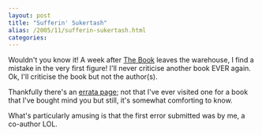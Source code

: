 ```yaml
---
layout: post
title: "Sufferin' Sukertash"
alias: /2005/11/sufferin-sukertash.html
categories:
---
```

Wouldn't you know it! A week after [The Book](http://www.amazon.com/exec/obidos/redirect?link_`=ur2&camp=1789&tag=redhconsptylt-20&creative=9325&path=tg/detail/-/0764596748) leaves the warehouse, I find a mistake in the very first figure! I'll never criticise another book EVER again. Ok, I'll criticise the book but not the author(s).

Thankfully there's an [errata page](http://www.wrox.com/WileyCDA/WroxTitle/productCd-0764596748,descCd-view_errata.html); not that I've ever visited one for a book that I've bought mind you but still, it's somewhat comforting to know.

What's particularly amusing is that the first error submitted was by me, a co-author LOL.
